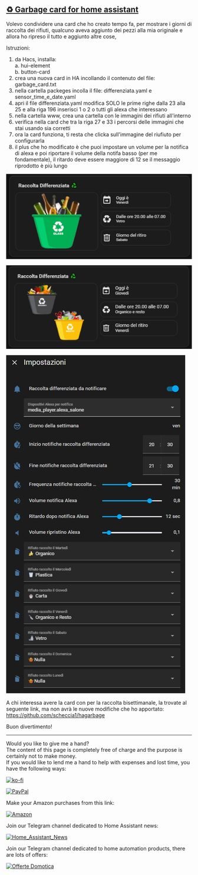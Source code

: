 <h2><span style="text-decoration: underline;"><strong>♻️ Garbage card for home assistant</strong></span></h2>
<p>Volevo condividere una card che ho creato tempo fa, per mostrare i giorni di raccolta dei rifiuti, qualcuno aveva aggiunto dei pezzi alla mia originale e allora ho ripreso il tutto e aggiunto altre cose, </p>
<p dir="auto">Istruzioni:</p>
<ol dir="auto">
<li>da Hacs, installa:<br />a. hui-element<br />b. button-card</li>
<li>crea una nuova card in HA incollando il contenuto del file: garbage_card.txt</li>
<li>nella cartella packeges incolla il file: differenziata.yaml e sensor_time_e_date.yaml</li>
<li>apri il file differenziata.yaml modifica SOLO le prime righe dalla 23 alla 25 e alla riga 196 inserisci 1 o 2 o tutti gli alexa che interessano
<li>nella cartella www, crea una cartella con le immagini dei rifiuti all'interno</li>
<li>verifica nella card che tra la riga 27 e 33 i percorsi delle immagini che stai usando sia corretti</li>
<li>ora la card funziona, ti resta che clicka sull'immagine del riufiuto per configurarla</li>
<li>il plus che ho modificato è che puoi impostare un volume per la notifica di alexa e poi riportare il volume della notifa basso (per me fondamentale), il ritardo deve essere maggiore di 12 se il messaggio riprodotto è più lungo </li>
</ol>
<p><img src="example/example1.jpg" alt="" /></p>
<p><img src="example/example2.jpg" alt="" /></p>
<p><img src="example/example3.jpg" alt="" /></p>

A chi interessa avere la card con per la raccolta bisettimanale, la trovate al seguente link, ma non avrà le nuove modifiche che ho apportato:
https://github.com/scheccia1/hagarbage
<p>Buon divertimento!</p>



----------------------------------------
<p>Would you like to give me a hand?<br />The content of this page is completely free of charge and the purpose is certainly not to make money.<br />If you would like to lend me a hand to help with expenses and lost time, you have the following ways:</p>

[![ko-fi](https://ko-fi.com/img/githubbutton_sm.svg)](https://ko-fi.com/C0C713VTGJ)

[![PayPal](https://github.com/Simonz82/desktop-tutorial/blob/main/paypal.svg)](https://www.paypal.com/paypalme/simongmail)

Make your Amazon purchases from this link:

[![Amazon](https://github.com/Simonz82/desktop-tutorial/blob/main/Amazon_logo.png)](https://amzn.to/3XWWTgz)

Join our Telegram channel dedicated to Home Assistant news:

[![Home_Assistant_News](https://github.com/Simonz82/desktop-tutorial/blob/main/home_assistant_news.jpg)](https://t.me/Home_Assistant_News)

Join our Telegram channel dedicated to home automation products, there are lots of offers:

[![Offerte Domotica](https://github.com/Simonz82/desktop-tutorial/blob/main/offerte_domotica.jpg)](https://t.me/offerte_domotica_ita)

